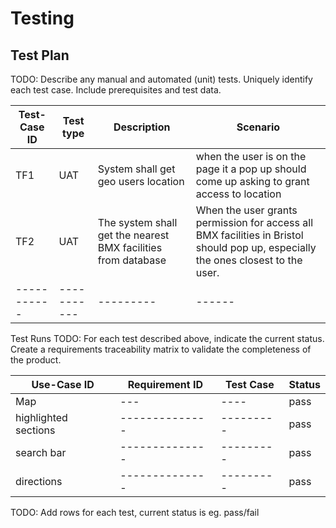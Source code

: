 # Testing

## Test Plan
TODO: Describe any manual and automated (unit) tests. Uniquely identify each test case. Include prerequisites and test data.

| Test-Case ID | Test type | Description | Scenario |
| ----------- | -----------| ---------   | ------   |
| TF1 | UAT| System shall get geo users location  | when the user is on the page it a pop up should come up asking to grant access to location  |
| TF2 | UAT| The system shall get the nearest BMX facilities from database   | When the user grants permission for access all BMX facilities in Bristol should pop up, especially the ones closest to the user.   |
| ----------- | -----------| ---------   | ------   |




Test Runs
TODO: For each test described above, indicate the current status. 
Create a requirements traceability matrix to validate the completeness of the product.

| Use-Case ID | Requirement ID | Test Case | Status |
| ----------- | -------------- | --------- | ------ |
| Map | --- | ---- | pass |
| highlighted sections | -------------- | --------- | pass |
| search bar | -------------- | --------- | pass |
| directions | -------------- | --------- | pass |

TODO: Add rows for each test, current status is eg. pass/fail

